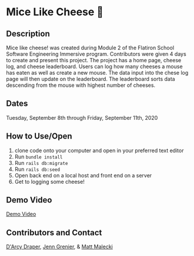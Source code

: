 # Mice Like Cheese 🧀

## Description

Mice like cheese! was created during Module 2 of the Flatiron School Software Engineering Immersive program. Contributors were given 4 days to create and present this project. The project has a home page, cheese log, and cheese leaderboard. Users can log how many cheeses a mouse has eaten as well as create a new mouse. The data input into the chese log page will then update on the leaderboard. The leaderboard sorts data descending from the mouse with highest number of cheeses.

## Dates

Tuesday, September 8th through Friday, September 11th, 2020

## How to Use/Open

1. clone code onto your computer and open in your preferred text editor
2. Run `bundle install`
3. Run `rails db:migrate`
4. Run `rails db:seed`
5. Open back end on a local host and front end on a server
6. Get to logging some cheese!

##  Demo Video
[Demo Video](https://www.loom.com/share/eaeddb471d5a404e9022800266f2bfe8)

## Contributors and Contact

[D'Arcy Draper](https://www.linkedin.com/in/darcydraper3/), [Jenn Grenier](https://www.linkedin.com/in/jennifer-a-grenier/), & [Matt Malecki](https://www.linkedin.com/in/matthew-malecki-771b5712a/)
